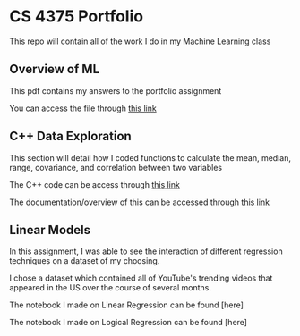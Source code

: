 # CS 4375 Portfolio
 This repo will contain all of the work I do in my Machine Learning class

## Overview of ML
 This pdf contains my answers to the portfolio assignment
 
 You can access the file through [this link](Overview_of_ML.pdf)

## C++ Data Exploration
 This section will detail how I coded functions to calculate the mean, median, range, covariance, and correlation between two variables
 
 The C++ code can be access through [this link](1_C++_Data_Exploration/1_C++_Data_Exp.cpp)
 
 The documentation/overview of this can be accessed through [this link](1_C++_Data_Exploration/1_Documentation.pdf)
 
## Linear Models
 In this assignment, I was able to see the interaction of different regression techniques on a dataset of my choosing.
 
 I chose a dataset which contained all of YouTube's trending videos that appeared in the US over the course of several months.
 
 The notebook I made on Linear Regression can be found [here]
 
 The notebook I made on Logical Regression can be found [here]
